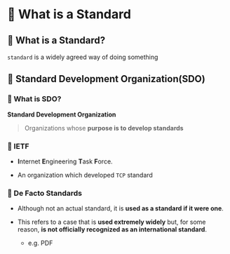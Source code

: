# 💚 What is a Standard
## 💛 What is a Standard?
`standard` is a widely agreed way of doing something
## 💛 Standard Development Organization(SDO)
### 🤍 What is SDO?
**Standard Development Organization**

> Organizations whose **purpose is to develop standards**
### 🤍 IETF
- **I**nternet **E**ngineering **T**ask **F**orce.

- An organization which developed `TCP` standard

### 🤍 De Facto Standards
- Although not an actual standard, it is **used as a standard if it were one**.

- This refers to a case that is **used extremely widely** but, for some reason, **is not officially recognized as an international standard**.

    - e.g. PDF
    
